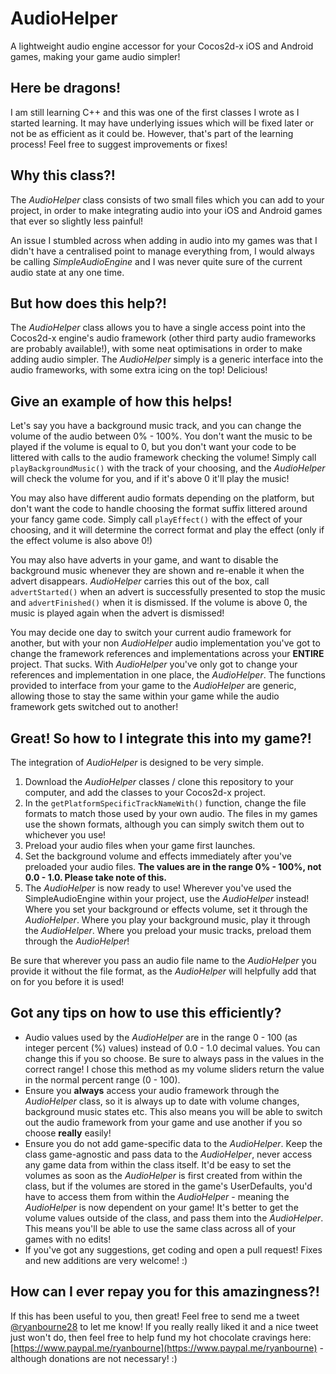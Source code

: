 # AudioHelper
A lightweight audio engine accessor for your Cocos2d-x iOS and Android games, making your game audio simpler!

## Here be dragons!

I am still learning C++ and this was one of the first classes I wrote as I started learning. It may have underlying issues which will be fixed later or not be as efficient as it could be. However, that's part of the learning process! Feel free to suggest improvements or fixes!

## Why this class?!

The *AudioHelper* class consists of two small files which you can add to your project, in order to make integrating audio into your iOS and Android games that ever so slightly less painful!

An issue I stumbled across when adding in audio into my games was that I didn't have a centralised point to manage everything from, I would always be calling *SimpleAudioEngine* and I was never quite sure of the current audio state at any one time.

## But how does this help?!

The *AudioHelper* class allows you to have a single access point into the Cocos2d-x engine's audio framework (other third party audio frameworks are probably available!), with some neat optimisations in order to make adding audio simpler. The *AudioHelper* simply is a generic interface into the audio frameworks, with some extra icing on the top! Delicious!

## Give an example of how this helps!

Let's say you have a background music track, and you can change the volume of the audio between 0% - 100%. You don't want the music to be played if the volume is equal to 0, but you don't want your code to be littered with calls to the audio framework checking the volume! Simply call `playBackgroundMusic()` with the track of your choosing, and the *AudioHelper* will check the volume for you, and if it's above 0 it'll play the music!

You may also have different audio formats depending on the platform, but don't want the code to handle choosing the format suffix littered around your fancy game code. Simply call `playEffect()` with the effect of your choosing, and it will determine the correct format and play the effect (only if the effect volume is also above 0!)

You may also have adverts in your game, and want to disable the background music whenever they are shown and re-enable it when the advert disappears. *AudioHelper* carries this out of the box, call `advertStarted()` when an advert is successfully presented to stop the music and `advertFinished()` when it is dismissed. If the volume is above 0, the music is played again when the advert is dismissed!

You may decide one day to switch your current audio framework for another, but with your non *AudioHelper* audio implementation you've got to change the framework references and implementations across your **ENTIRE** project. That sucks. With *AudioHelper* you've only got to change your references and implementation in one place, the *AudioHelper*. The functions provided to interface from your game to the *AudioHelper* are generic, allowing those to stay the same within your game while the audio framework gets switched out to another!

## Great! So how to I integrate this into my game?!

The integration of *AudioHelper* is designed to be very simple.

1. Download the *AudioHelper* classes / clone this repository to your computer, and add the classes to your Cocos2d-x project.
2. In the `getPlatformSpecificTrackNameWith()` function, change the file formats to match those used by your own audio. The files in my games use the shown formats, although you can simply switch them out to whichever you use!
3. Preload your audio files when your game first launches.
4. Set the background volume and effects immediately after you've preloaded your audio files. **The values are in the range 0% - 100%, not 0.0 - 1.0. Please take note of this.**
5. The *AudioHelper* is now ready to use! Wherever you've used the SimpleAudioEngine within your project, use the *AudioHelper* instead! Where you set your background or effects volume, set it through the *AudioHelper*. Where you play your background music, play it through the *AudioHelper*. Where you preload your music tracks, preload them through the *AudioHelper*!

Be sure that wherever you pass an audio file name to the *AudioHelper* you provide it without the file format, as the *AudioHelper* will helpfully add that on for you before it is used!

## Got any tips on how to use this efficiently?

* Audio values used by the *AudioHelper* are in the range 0 - 100 (as integer percent (%) values) instead of 0.0 - 1.0 decimal values. You can change this if you so choose. Be sure to always pass in the values in the correct range! I chose this method as my volume sliders return the value in the normal percent range (0 - 100).
* Ensure you **always** access your audio framework through the *AudioHelper* class, so it is always up to date with volume changes, background music states etc. This also means you will be able to switch out the audio framework from your game and use another if you so choose **really** easily!
* Ensure you do not add game-specific data to the *AudioHelper*. Keep the class game-agnostic and pass data to the *AudioHelper*, never access any game data from within the class itself. It'd be easy to set the volumes as soon as the *AudioHelper* is first created from within the class, but if the volumes are stored in the game's UserDefaults, you'd have to access them from within the *AudioHelper* - meaning the *AudioHelper* is now dependent on your game! It's better to get the volume values outside of the class, and pass them into the *AudioHelper*. This means you'll be able to use the same class across all of your games with no edits!
* If you've got any suggestions, get coding and open a pull request! Fixes and new additions are very welcome! :) 

## How can I ever repay you for this amazingness?!

If this has been useful to you, then great! Feel free to send me a tweet [@ryanbourne28](twitter.com/ryanbourne28) to let me know! If you really really liked it and a nice tweet just won't do, then feel free to help fund my hot chocolate cravings here: [https://www.paypal.me/ryanbourne](https://www.paypal.me/ryanbourne) - although donations are not necessary! :)
